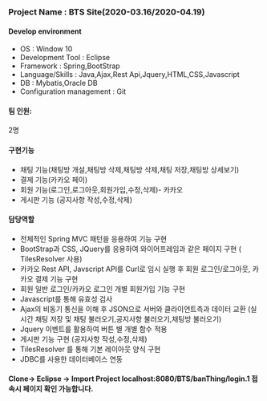 <h3>Project Name : BTS Site(2020-03.16/2020-04.19)</h3>
<h4>Develop environment</h4>
<ul>
 <li>OS : Window 10</li>
 <li>Development Tool : Eclipse </li>
 <li>Framework : Spring,BootStrap</li>
 <li>Language/Skills : Java,Ajax,Rest Api,Jquery,HTML,CSS,Javascript</li>
 <li>DB : Mybatis,Oracle DB</li>
 <li>Configuration management : Git</li>
 </ul>

<h4>팀 인원:</h4> 2명

<h4>구현기능</h4>

- 채팅 기능(채팅방 개설,채팅방 삭제,채팅방 삭제,채팅 저장,채팅방 상세보기)
- 결제 기능(카카오 페이)
- 회원 기능(로그인,로그아웃,회원가입,수정,삭제)- 카카오
- 게시판 기능 (공지사항 작성,수정,삭제)


<h4>담당역할 </h4>

- 전체적인 Spring MVC 패턴을 응용하여 기능 구현
- BootStrap과 CSS, JQuery를 응용하여 와이어프레임과 같은 페이지 구현
( TilesResolver 사용)
- 카카오 Rest API, Javscript API를 Curl로 임시 실행 후 회원 로그인/로그아웃, 카카오 결제 기능 구현
- 회원 일반 로그인/카카오 로그인 개별 회원가입 기능 구현
- Javascript를 통해 유효성 검사
- Ajax의 비동기 통신을 이해 후  JSON으로 서버와 클라이언트측과 데이터 교환 (실시간 채팅 저장 및 채팅 불러오기,공지사항 불러오기,채팅방 불러오기)
- Jquery 이벤트를 활용하여 버튼 별 개별 함수 적용
- 게시판 기능 구현 (공지사항 작성,수정,삭제)
- TilesResolver 를 통해 기본 레이아웃 양식 구현
- JDBC를 사용한 데이터베이스 연동
 

<h4>Clone-> Eclipse -> Import Project
localhost:8080/BTS/banThing/login.1 접속시 페이지 확인 가능합니다.</h4>
